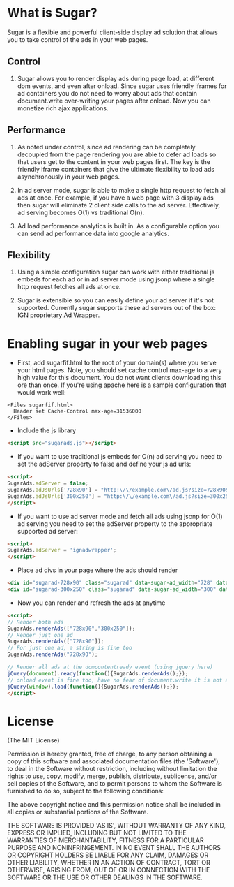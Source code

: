 # What is Sugar?

Sugar is a flexible and powerful client-side display ad solution that allows you to take control of the ads in your web pages.

## Control
1. Sugar allows you to render display ads during page load, at different dom events, and even after onload. Since sugar uses friendly iframes for ad containers you do not need to worry about ads that contain document.write over-writing your pages after onload. Now you can monetize rich ajax applications.

## Performance
1. As noted under control, since ad rendering can be completely decoupled from the page rendering you are able to defer ad loads so that users get to the content in your web pages first. The key is the friendly iframe containers that give the ultimate flexibility to load ads asynchronously in your web pages.

2. In ad server mode, sugar is able to make a single http request to fetch all ads at once. For example, if you have a web page with 3 display ads then sugar will eliminate 2 client side calls to the ad server. Effectively, ad serving becomes O(1) vs traditional O(n).

3. Ad load performance analytics is built in. As a configurable option you can send ad performance data into google analytics.

## Flexibility
1. Using a simple configuration sugar can work with either traditional js embeds for each ad or in ad server mode using jsonp where a single http request fetches all ads at once.

2. Sugar is extensible so you can easily define your ad server if it's not supported. Currently sugar supports these ad servers out of the box: IGN proprietary Ad Wrapper.


# Enabling sugar in your web pages

* First, add sugarfif.html to the root of your domain(s) where you serve your html pages. Note, you should set cache control max-age to a very high value for this document. You do not want clients downloading this ore than once. If you're using apache here is a sample configuration that would work well:

```
<Files sugarfif.html>
  Header set Cache-Control max-age=31536000
</Files>
```

* Include the js library

```html
<script src="sugarads.js"></script>
```

* If you want to use traditional js embeds for O(n) ad serving you need to set the adServer property to false and define your js ad urls:

```html
<script>
SugarAds.adServer = false;
SugarAds.adJsUrls['728x90'] = "http:\/\/example.com\/ad.js?size=728x90&var1=val1&var2=val2";
SugarAds.adJsUrls['300x250'] = "http:\/\/example.com\/ad.js?size=300x250&var1=val1&var2=val2";
</script>
```

* If you want to use ad server mode and fetch all ads using jsonp for O(1) ad serving you need to set the adServer property to the appropriate supported ad server:

```html
<script>
SugarAds.adServer = 'ignadwrapper';
</script>
```

* Place ad divs in your page where the ads should render

```html
<div id="sugarad-728x90" class="sugarad" data-sugar-ad_width="728" data-sugar-ad_height="90"></div>
<div id="sugarad-300x250" class="sugarad" data-sugar-ad_width="300" data-sugar-ad_height="250"></div>
```

* Now you can render and refresh the ads at anytime

```html
<script>
// Render both ads
SugarAds.renderAds(["728x90","300x250"]);
// Render just one ad
SugarAds.renderAds(["728x90"]);
// For just one ad, a string is fine too
SugarAds.renderAds("728x90");

// Render all ads at the domcontentready event (using jquery here)
jQuery(document).ready(function(){SugarAds.renderAds();});
// onload event is fine too, have no fear of document.write it is not a problem
jQuery(window).load(function(){SugarAds.renderAds();});
</script>
```

# License

(The MIT License)

Permission is hereby granted, free of charge, to any person obtaining
a copy of this software and associated documentation files (the
'Software'), to deal in the Software without restriction, including
without limitation the rights to use, copy, modify, merge, publish,
distribute, sublicense, and/or sell copies of the Software, and to
permit persons to whom the Software is furnished to do so, subject to
the following conditions:

The above copyright notice and this permission notice shall be
included in all copies or substantial portions of the Software.

THE SOFTWARE IS PROVIDED 'AS IS', WITHOUT WARRANTY OF ANY KIND,
EXPRESS OR IMPLIED, INCLUDING BUT NOT LIMITED TO THE WARRANTIES OF
MERCHANTABILITY, FITNESS FOR A PARTICULAR PURPOSE AND NONINFRINGEMENT.
IN NO EVENT SHALL THE AUTHORS OR COPYRIGHT HOLDERS BE LIABLE FOR ANY
CLAIM, DAMAGES OR OTHER LIABILITY, WHETHER IN AN ACTION OF CONTRACT,
TORT OR OTHERWISE, ARISING FROM, OUT OF OR IN CONNECTION WITH THE
SOFTWARE OR THE USE OR OTHER DEALINGS IN THE SOFTWARE.